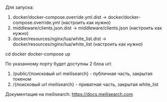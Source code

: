 Для запуска:

1. docker/docker-compose.override.yml.dist -> docker/docker-compose.override.yml (настроить как нужно)
2. middleware/clients.json.dist ->  middleware/clients.json (настроить как нужно)
3. docker/resources/nginx/lua/white_list.dist -> docker/resources/nginx/lua/white_list (настроить как нужно)

cd docker
docker-compose up

По указанному порту будет доступны 2 блоа url:
1. /public/{поисковый url meilisearch} - публичная часть, закрытая токеном
2. /{поисковый url meilisearch} - приватная часть, закрытая white_list

Документация на meilisearch:
https://docs.meilisearch.com